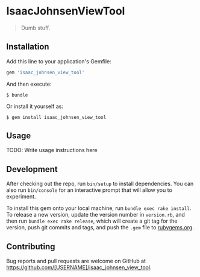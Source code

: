 # IsaacJohnsenViewTool

> Dumb stuff.

## Installation

Add this line to your application's Gemfile:

```ruby
gem 'isaac_johnsen_view_tool'
```

And then execute:

    $ bundle

Or install it yourself as:

    $ gem install isaac_johnsen_view_tool

## Usage

TODO: Write usage instructions here

## Development

After checking out the repo, run `bin/setup` to install dependencies. You can also run `bin/console` for an interactive prompt that will allow you to experiment.

To install this gem onto your local machine, run `bundle exec rake install`. To release a new version, update the version number in `version.rb`, and then run `bundle exec rake release`, which will create a git tag for the version, push git commits and tags, and push the `.gem` file to [rubygems.org](https://rubygems.org).

## Contributing

Bug reports and pull requests are welcome on GitHub at https://github.com/[USERNAME]/isaac_johnsen_view_tool.
